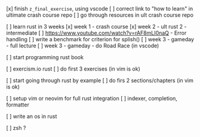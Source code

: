 
 [x] finish `z_final_exercise`, using vscode
 [ ] correct link to "how to learn" in ultimate crash course repo
 [ ] go through resources in ult crash course repo

 [ ] learn rust in 3 weeks
     [x] week 1 - crash course
	 [x] week 2 - ult rust 2 - intermediate
	     [ ] https://www.youtube.com/watch?v=rAF8mLI0naQ - Error handling
	     [ ] write a benchmark for criterion for splish()
	 [ ] week 3 - gameday - full lecture
	 [ ] week 3 - gameday - do Road Race (in vscode)

 [ ] start programming rust book

 [ ] exercism.io rust
     [ ] do first 3 exercises (in vim is ok)

 [ ] start going through rust by example
     [ ] do firs 2 sections/chapters (in vim is ok)

 [ ] setup vim or neovim for full rust integration
     [ ] indexer, completion, formatter

 [ ] write an os in rust

 [ ] zsh ?

